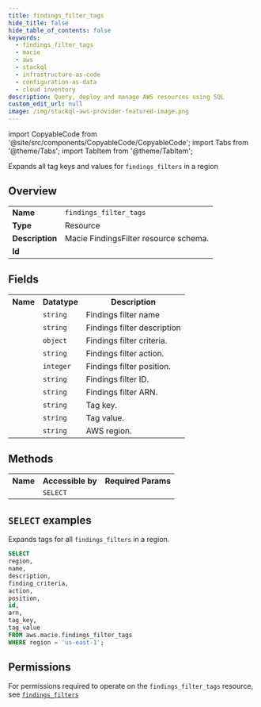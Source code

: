 ```yaml
---
title: findings_filter_tags
hide_title: false
hide_table_of_contents: false
keywords:
  - findings_filter_tags
  - macie
  - aws
  - stackql
  - infrastructure-as-code
  - configuration-as-data
  - cloud inventory
description: Query, deploy and manage AWS resources using SQL
custom_edit_url: null
image: /img/stackql-aws-provider-featured-image.png
---
```


import CopyableCode from '@site/src/components/CopyableCode/CopyableCode';
import Tabs from '@theme/Tabs';
import TabItem from '@theme/TabItem';

Expands all tag keys and values for <code>findings_filters</code> in a region

## Overview
<table>
<tbody>
<tr><td><b>Name</b></td><td><code>findings_filter_tags</code></td></tr>
<tr><td><b>Type</b></td><td>Resource</td></tr>
<tr><td><b>Description</b></td><td>Macie FindingsFilter resource schema.</td></tr>
<tr><td><b>Id</b></td><td><CopyableCode code="aws.macie.findings_filter_tags" /></td></tr>
</tbody>
</table>

## Fields
<table>
<tbody>
<tr><th>Name</th><th>Datatype</th><th>Description</th></tr><tr><td><CopyableCode code="name" /></td><td><code>string</code></td><td>Findings filter name</td></tr>
<tr><td><CopyableCode code="description" /></td><td><code>string</code></td><td>Findings filter description</td></tr>
<tr><td><CopyableCode code="finding_criteria" /></td><td><code>object</code></td><td>Findings filter criteria.</td></tr>
<tr><td><CopyableCode code="action" /></td><td><code>string</code></td><td>Findings filter action.</td></tr>
<tr><td><CopyableCode code="position" /></td><td><code>integer</code></td><td>Findings filter position.</td></tr>
<tr><td><CopyableCode code="id" /></td><td><code>string</code></td><td>Findings filter ID.</td></tr>
<tr><td><CopyableCode code="arn" /></td><td><code>string</code></td><td>Findings filter ARN.</td></tr>
<tr><td><CopyableCode code="tag_key" /></td><td><code>string</code></td><td>Tag key.</td></tr>
<tr><td><CopyableCode code="tag_value" /></td><td><code>string</code></td><td>Tag value.</td></tr>
<tr><td><CopyableCode code="region" /></td><td><code>string</code></td><td>AWS region.</td></tr>
</tbody>
</table>

## Methods

<table>
<tbody>
  <tr>
    <th>Name</th>
    <th>Accessible by</th>
    <th>Required Params</th>
  </tr>
  <tr>
    <td><CopyableCode code="list_resources" /></td>
    <td><code>SELECT</code></td>
    <td><CopyableCode code="region" /></td>
  </tr>
</tbody>
</table>

## `SELECT` examples
Expands tags for all <code>findings_filters</code> in a region.
```sql
SELECT
region,
name,
description,
finding_criteria,
action,
position,
id,
arn,
tag_key,
tag_value
FROM aws.macie.findings_filter_tags
WHERE region = 'us-east-1';
```


## Permissions

For permissions required to operate on the <code>findings_filter_tags</code> resource, see <a href="/services/macie/findings_filters/#permissions"><code>findings_filters</code></a>

